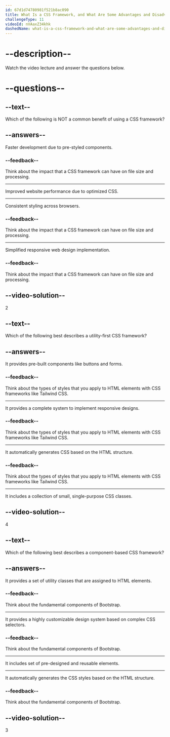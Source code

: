```yaml
---
id: 67d1d74780981f521b8ac090
title: What Is a CSS Framework, and What Are Some Advantages and Disadvantages of Using It?
challengeType: 11
videoId: nVAaxZ34khk
dashedName: what-is-a-css-framework-and-what-are-some-advantages-and-disadvantages-of-using-it
---
```


# --description--

Watch the video lecture and answer the questions below.

# --questions--

## --text--

Which of the following is NOT a common benefit of using a CSS framework?

## --answers--

Faster development due to pre-styled components.

### --feedback--

Think about the impact that a CSS framework can have on file size and processing.

---

Improved website performance due to optimized CSS.

---

Consistent styling across browsers.

### --feedback--

Think about the impact that a CSS framework can have on file size and processing.

---

Simplified responsive web design implementation.

### --feedback--

Think about the impact that a CSS framework can have on file size and processing.

## --video-solution--

2

## --text--

Which of the following best describes a utility-first CSS framework?

## --answers--

It provides pre-built components like buttons and forms.

### --feedback--

Think about the types of styles that you apply to HTML elements with CSS frameworks like Tailwind CSS.

---

It provides a complete system to implement responsive designs.

### --feedback--

Think about the types of styles that you apply to HTML elements with CSS frameworks like Tailwind CSS.

---

It automatically generates CSS based on the HTML structure.

### --feedback--

Think about the types of styles that you apply to HTML elements with CSS frameworks like Tailwind CSS.

---

It includes a collection of small, single-purpose CSS classes.

## --video-solution--

4

## --text--

Which of the following best describes a component-based CSS framework?

## --answers--

It provides a set of utility classes that are assigned to HTML elements.

### --feedback--

Think about the fundamental components of Bootstrap.

---

It provides a highly customizable design system based on complex CSS selectors.

### --feedback--

Think about the fundamental components of Bootstrap.

---

It includes set of pre-designed and reusable elements.

---

It automatically generates the CSS styles based on the HTML structure.

### --feedback--

Think about the fundamental components of Bootstrap.

## --video-solution--

3

